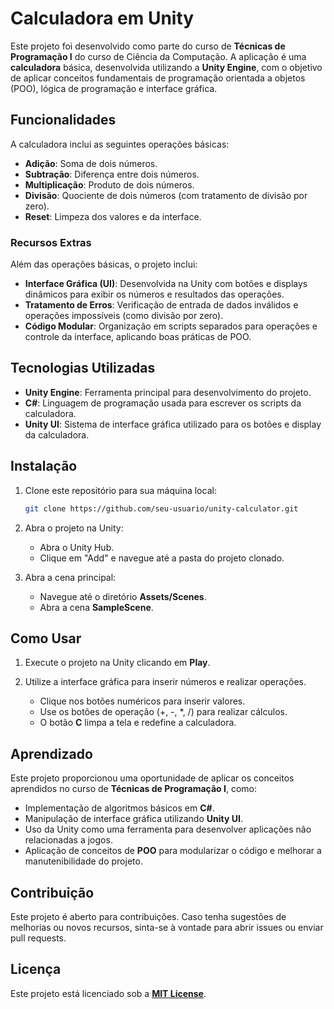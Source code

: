 # Calculadora em Unity

Este projeto foi desenvolvido como parte do curso de **Técnicas de Programação I** do curso de Ciência da Computação. A aplicação é uma **calculadora** básica, desenvolvida utilizando a **Unity Engine**, com o objetivo de aplicar conceitos fundamentais de programação orientada a objetos (POO), lógica de programação e interface gráfica.

## Funcionalidades

A calculadora inclui as seguintes operações básicas:

- **Adição**: Soma de dois números.
- **Subtração**: Diferença entre dois números.
- **Multiplicação**: Produto de dois números.
- **Divisão**: Quociente de dois números (com tratamento de divisão por zero).
- **Reset**: Limpeza dos valores e da interface.

### Recursos Extras

Além das operações básicas, o projeto inclui:

- **Interface Gráfica (UI)**: Desenvolvida na Unity com botões e displays dinâmicos para exibir os números e resultados das operações.
- **Tratamento de Erros**: Verificação de entrada de dados inválidos e operações impossíveis (como divisão por zero).
- **Código Modular**: Organização em scripts separados para operações e controle da interface, aplicando boas práticas de POO.

## Tecnologias Utilizadas

- **Unity Engine**: Ferramenta principal para desenvolvimento do projeto.
- **C#**: Linguagem de programação usada para escrever os scripts da calculadora.
- **Unity UI**: Sistema de interface gráfica utilizado para os botões e display da calculadora.

## Instalação

1. Clone este repositório para sua máquina local:
   
   ```bash
   git clone https://github.com/seu-usuario/unity-calculator.git

2. Abra o projeto na Unity:
   - Abra o Unity Hub.
   - Clique em "Add" e navegue até a pasta do projeto clonado.

3. Abra a cena principal:
   - Navegue até o diretório **Assets/Scenes**.
   - Abra a cena **SampleScene**.

## Como Usar

1. Execute o projeto na Unity clicando em **Play**.
   
2. Utilize a interface gráfica para inserir números e realizar operações.
   - Clique nos botões numéricos para inserir valores.
   - Use os botões de operação (+, -, *, /) para realizar cálculos.
   - O botão **C** limpa a tela e redefine a calculadora.

## Aprendizado

Este projeto proporcionou uma oportunidade de aplicar os conceitos aprendidos no curso de **Técnicas de Programação I**, como:
- Implementação de algoritmos básicos em **C#**.
- Manipulação de interface gráfica utilizando **Unity UI**.
- Uso da Unity como uma ferramenta para desenvolver aplicações não relacionadas a jogos.
- Aplicação de conceitos de **POO** para modularizar o código e melhorar a manutenibilidade do projeto.

## Contribuição

Este projeto é aberto para contribuições. Caso tenha sugestões de melhorias ou novos recursos, sinta-se à vontade para abrir issues ou enviar pull requests.

## Licença

Este projeto está licenciado sob a **[MIT License](https://mit-license.org/)**.
